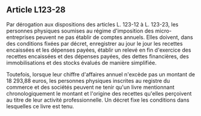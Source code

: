 Article L123-28
----
Par dérogation aux dispositions des articles L. 123-12 à L. 123-23, les
personnes physiques soumises au régime d'imposition des micro-entreprises
peuvent ne pas établir de comptes annuels. Elles doivent, dans des conditions
fixées par décret, enregistrer au jour le jour les recettes encaissées et les
dépenses payées, établir un relevé en fin d'exercice des recettes encaissées et
des dépenses payées, des dettes financières, des immobilisations et des stocks
évalués de manière simplifiée.

Toutefois, lorsque leur chiffre d'affaires annuel n'excède pas un montant de 18
293,88 euros, les personnes physiques inscrites au registre du commerce et des
sociétés peuvent ne tenir qu'un livre mentionnant chronologiquement le montant
et l'origine des recettes qu'elles perçoivent au titre de leur activité
professionnelle. Un décret fixe les conditions dans lesquelles ce livre est
tenu.
